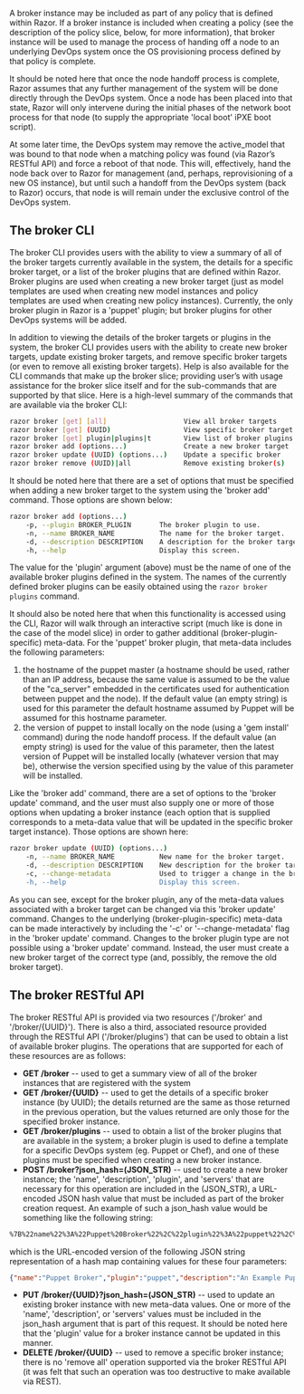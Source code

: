 A broker instance may be included as part of any policy that is defined within Razor.  If a broker instance is included when creating a policy (see the description of the policy slice, below, for more information), that broker instance will be used to manage the process of handing off a node to an underlying DevOps system once the OS provisioning process defined by that policy is complete.

It should be noted here that once the node handoff process is complete, Razor assumes that any further management of the system will be done directly through the DevOps system.  Once a node has been placed into that state, Razor will only intervene during the initial phases of the network boot process for that node (to supply the appropriate 'local boot' iPXE boot script).

At some later time, the DevOps system may remove the active_model that was bound to that node when a matching policy was found (via Razor’s RESTful API) and force a reboot of that node.  This will, effectively, hand the node back over to Razor for management (and, perhaps, reprovisioning of a new OS instance), but until such a handoff from the DevOps system (back to Razor) occurs, that node is will remain under the exclusive control of the DevOps system.

## The broker CLI

The broker CLI provides users with the ability to view a summary of all of the broker targets currently available in the system, the details for a specific broker target, or a list of the broker plugins that are defined within Razor.  Broker plugins are used when creating a new broker target (just as model templates are used when creating new model instances and policy templates are used when creating new policy instances).  Currently, the only broker plugin in Razor is a 'puppet' plugin; but broker plugins for other DevOps systems will be added.

In addition to viewing the details of the broker targets or plugins in the system, the broker CLI provides users with the ability to create new broker targets, update existing broker targets, and remove specific broker targets (or even to remove all existing broker targets).  Help is also available for the CLI commands that make up the broker slice; providing user’s with usage assistance for the broker slice itself and for the sub-commands that are supported by that slice.  Here is a high-level summary of the commands that are available via the broker CLI:
```bash
razor broker [get] [all]                   View all broker targets
razor broker [get] (UUID)                  View specific broker target
razor broker [get] plugin|plugins|t        View list of broker plugins
razor broker add (options...)              Create a new broker target
razor broker update (UUID) (options...)    Update a specific broker
razor broker remove (UUID)|all             Remove existing broker(s)
```
It should be noted here that there are a set of options that must be specified when adding a new broker target to the system using the 'broker add' command.  Those options are shown below:
```bash
razor broker add (options...)
    -p, --plugin BROKER_PLUGIN       The broker plugin to use. 
    -n, --name BROKER_NAME           The name for the broker target. 
    -d, --description DESCRIPTION    A description for the broker target. 
    -h, --help                       Display this screen.
```
The value for the 'plugin' argument (above) must be the name of one of the available broker plugins defined in the system.  The names of the currently defined broker plugins can be easily obtained using the `razor broker plugins` command.

It should also be noted here that when this functionality is accessed using the CLI, Razor will walk through an interactive script (much like is done in the case of the model slice) in order to gather additional (broker-plugin-specific) meta-data. For the 'puppet' broker plugin, that meta-data includes the following parameters:

1. the hostname of the puppet master (a hostname should be used, rather than an IP address, because the same value is assumed to be the value of the "ca_server" embedded in the certificates used for authentication between puppet and the node). If the default value (an empty string) is used for this parameter the default hostname assumed by Puppet will be assumed for this hostname parameter.
2. the version of puppet to install locally on the node (using a 'gem install' command) during the node handoff process. If the default value (an empty string) is used for the value of this parameter, then the latest version of Puppet will be installed locally (whatever version that may be), otherwise the version specified using by the value of this parameter will be installed.

Like the 'broker add' command, there are a set of options to the 'broker update' command, and the user must also supply one or more of those options when updating a broker instance (each option that is supplied corresponds to a meta-data value that will be updated in the specific broker target instance).  Those options are shown here:
```bash
razor broker update (UUID) (options...)
    -n, --name BROKER_NAME           New name for the broker target. 
    -d, --description DESCRIPTION    New description for the broker target. 
    -c, --change-metadata            Used to trigger a change in the broker's meta-data 
    -h, --help                       Display this screen.
```
As you can see, except for the broker plugin, any of the meta-data values associated with a broker target can be changed via this 'broker update' command.  Changes to the underlying (broker-plugin-specific) meta-data can be made interactively by including the '-c' or '--change-metadata' flag in the 'broker update' command.  Changes to the broker plugin type are not possible using a 'broker update' command.  Instead, the user must create a new broker target of the correct type (and, possibly, the remove the old broker target).

## The broker RESTful API

The broker RESTful API is provided via two resources ('/broker' and '/broker/{UUID}').  There is also a third, associated resource provided through the RESTful API ('/broker/plugins') that can be used to obtain a list of available broker plugins.  The operations that are supported for each of these resources are as follows:

* **GET /broker** -- used to get a summary view of all of the broker instances that are registered with the system
* **GET /broker/{UUID}** -- used to get the details of a specific broker instance (by UUID); the details returned are the same as those returned in the previous operation, but the values returned are only those for the specified broker instance.
* **GET /broker/plugins** -- used to obtain a list of the broker plugins that are available in the system; a broker plugin is used to define a template for a specific DevOps system (eg. Puppet or Chef), and one of these plugins must be specified when creating a new broker instance.
* **POST /broker?json_hash=(JSON_STR)** -- used to create a new broker instance; the 'name', 'description',  'plugin', and 'servers' that are necessary for this operation are included in the (JSON_STR), a URL-encoded JSON hash value that must be included as part of the broker creation request.  An example of such a json_hash value would be something like the following string:
```html
%7B%22name%22%3A%22Puppet%20Broker%22%2C%22plugin%22%3A%22puppet%22%2C%22description%22%3A%22An%20Example%20Puppet%20Broker%22%2C%22servers%22%3A%22127.0.0.3%2C127.0.0.4%22%7D
```
which is the URL-encoded version of the following JSON string representation of a hash map containing values for these four parameters:
```json
{"name":"Puppet Broker","plugin":"puppet","description":"An Example Puppet Broker","servers":"127.0.0.3,127.0.0.4"}
```
* **PUT /broker/{UUID}?json_hash=(JSON_STR)** -- used to update an existing broker instance with new meta-data values.  One or more of the 'name', 'description', or 'servers' values must be included in the json_hash argument that is part of this request.  It should be noted here that the 'plugin' value for a broker instance cannot be updated in this manner.
* **DELETE /broker/{UUID}** -- used to remove a specific broker instance; there is no 'remove all' operation supported via the broker RESTful API (it was felt that such an operation was too destructive to make available via REST).